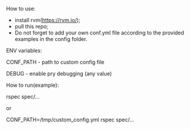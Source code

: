 How to use:
- install rvm(https://rvm.io/);
- pull this repo;
- Do not forget to add your own conf.yml file according to the provided examples in the config folder.

ENV variables:

CONF_PATH - path to custom config file

DEBUG - enable pry debugging (any value)


How to run(example):

rspec spec/...

or

CONF_PATH=/tmp/custom_config.yml rspec spec/...
